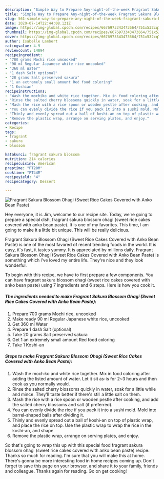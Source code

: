 ```yaml
---
description: "Simple Way to Prepare Any-night-of-the-week Fragrant Sakura Blossom Ohagi (Sweet Rice Cakes Covered with Anko Bean Paste)"
title: "Simple Way to Prepare Any-night-of-the-week Fragrant Sakura Blossom Ohagi (Sweet Rice Cakes Covered with Anko Bean Paste)"
slug: 561-simple-way-to-prepare-any-night-of-the-week-fragrant-sakura-blossom-ohagi-sweet-rice-cakes-covered-with-anko-bean-paste
date: 2020-07-14T22:44:08.121Z
image: https://img-global.cpcdn.com/recipes/6676973343473664/751x532cq70/fragrant-sakura-blossom-ohagi-sweet-rice-cakes-covered-with-anko-bean-paste-recipe-main-photo.jpg
thumbnail: https://img-global.cpcdn.com/recipes/6676973343473664/751x532cq70/fragrant-sakura-blossom-ohagi-sweet-rice-cakes-covered-with-anko-bean-paste-recipe-main-photo.jpg
cover: https://img-global.cpcdn.com/recipes/6676973343473664/751x532cq70/fragrant-sakura-blossom-ohagi-sweet-rice-cakes-covered-with-anko-bean-paste-recipe-main-photo.jpg
author: Isabelle Lambert
ratingvalue: 4.9
reviewcount: 14894
recipeingredient:
- "700 grams Mochi rice uncooked"
- "90 ml Regular Japanese white rice uncooked"
- "360 ml Water"
- "1 dash Salt optional"
- "20 grams Salt preserved sakura"
- "1 an extremely small amount Red food coloring"
- "1 Koshian"
recipeinstructions:
- "Wash the mochiko and white rice together. Mix in food coloring after adding the listed amount of water. Let it sit as-is for 2~3 hours and then cook as you normally would."
- "Rinse the salted cherry blossoms quickly in water, soak for a little while and mince. They&#39;ll taste better if there&#39;s still a little salt on them."
- "Mash the rice with a rice spoon or wooden pestle after cooking, and add the salted cherry blossoms and salt (if preferred)."
- "You can evenly divide the rice if you pack it into a sushi mold. Mold into barrel-shaped balls after dividing it."
- "Thinly and evenly spread out a ball of koshi-an on top of plastic wrap, and place the rice on top. Use the plastic wrap to wrap the rice in the koshi-an, and shape."
- "Remove the plastic wrap, arrange on serving plates, and enjoy."
categories:
- Recipe
tags:
- fragrant
- sakura
- blossom

katakunci: fragrant sakura blossom 
nutrition: 214 calories
recipecuisine: American
preptime: "PT28M"
cooktime: "PT44M"
recipeyield: "4"
recipecategory: Dessert

---
```



![Fragrant Sakura Blossom Ohagi (Sweet Rice Cakes Covered with Anko Bean Paste)](https://img-global.cpcdn.com/recipes/6676973343473664/751x532cq70/fragrant-sakura-blossom-ohagi-sweet-rice-cakes-covered-with-anko-bean-paste-recipe-main-photo.jpg)

Hey everyone, it is Jim, welcome to our recipe site. Today, we're going to prepare a special dish, fragrant sakura blossom ohagi (sweet rice cakes covered with anko bean paste). It is one of my favorites. This time, I am going to make it a little bit unique. This will be really delicious.

Fragrant Sakura Blossom Ohagi (Sweet Rice Cakes Covered with Anko Bean Paste) is one of the most favored of recent trending foods in the world. It is easy, it's fast, it tastes yummy. It is appreciated by millions daily. Fragrant Sakura Blossom Ohagi (Sweet Rice Cakes Covered with Anko Bean Paste) is something which I've loved my entire life. They're nice and they look wonderful.




To begin with this recipe, we have to first prepare a few components. You can have fragrant sakura blossom ohagi (sweet rice cakes covered with anko bean paste) using 7 ingredients and 6 steps. Here is how you cook it.

<!--inarticleads1-->

##### The ingredients needed to make Fragrant Sakura Blossom Ohagi (Sweet Rice Cakes Covered with Anko Bean Paste):

1. Prepare 700 grams Mochi rice, uncooked
1. Make ready 90 ml Regular Japanese white rice, uncooked
1. Get 360 ml Water
1. Prepare 1 dash Salt (optional)
1. Take 20 grams Salt preserved sakura
1. Get 1 an extremely small amount Red food coloring
1. Take 1 Koshi-an




<!--inarticleads2-->

##### Steps to make Fragrant Sakura Blossom Ohagi (Sweet Rice Cakes Covered with Anko Bean Paste):

1. Wash the mochiko and white rice together. Mix in food coloring after adding the listed amount of water. Let it sit as-is for 2~3 hours and then cook as you normally would.
1. Rinse the salted cherry blossoms quickly in water, soak for a little while and mince. They&#39;ll taste better if there&#39;s still a little salt on them.
1. Mash the rice with a rice spoon or wooden pestle after cooking, and add the salted cherry blossoms and salt (if preferred).
1. You can evenly divide the rice if you pack it into a sushi mold. Mold into barrel-shaped balls after dividing it.
1. Thinly and evenly spread out a ball of koshi-an on top of plastic wrap, and place the rice on top. Use the plastic wrap to wrap the rice in the koshi-an, and shape.
1. Remove the plastic wrap, arrange on serving plates, and enjoy.




So that's going to wrap this up with this special food fragrant sakura blossom ohagi (sweet rice cakes covered with anko bean paste) recipe. Thanks so much for reading. I'm sure that you will make this at home. There's gonna be more interesting food in home recipes coming up. Don't forget to save this page on your browser, and share it to your family, friends and colleague. Thanks again for reading. Go on get cooking!
